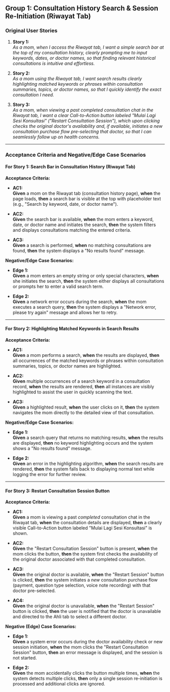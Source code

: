 ## Group 1: Consultation History Search & Session Re-Initiation (Riwayat Tab)

### Original User Stories

1. **Story 1:**  
    _As a mom, when I access the Riwayat tab, I want a simple search bar at the top of my consultation history, clearly prompting me to input keywords, dates, or doctor names, so that finding relevant historical consultations is intuitive and effortless._
    
2. **Story 2:**  
    _As a mom using the Riwayat tab, I want search results clearly highlighting matched keywords or phrases within consultation summaries, topics, or doctor names, so that I quickly identify the exact consultation I need._
    
3. **Story 3:**  
    _As a mom, when viewing a past completed consultation chat in the Riwayat tab, I want a clear Call-to-Action button labeled "Mulai Lagi Sesi Konsultasi" ("Restart Consultation Session"), which upon clicking checks the original doctor's availability and, if available, initiates a *new* consultation purchase flow pre-selecting that doctor, so that I can seamlessly follow up on health concerns._
    

---

### Acceptance Criteria and Negative/Edge Case Scenarios

#### For Story 1: Search Bar in Consultation History (Riwayat Tab)

**Acceptance Criteria:**

- **AC1:**  
    **Given** a mom on the Riwayat tab (consultation history page), **when** the page loads, **then** a search bar is visible at the top with placeholder text (e.g., "Search by keyword, date, or doctor name").
    
- **AC2:**  
    **Given** the search bar is available, **when** the mom enters a keyword, date, or doctor name and initiates the search, **then** the system filters and displays consultations matching the entered criteria.
    
- **AC3:**  
    **Given** a search is performed, **when** no matching consultations are found, **then** the system displays a "No results found" message.
    

**Negative/Edge Case Scenarios:**

- **Edge 1:**  
    **Given** a mom enters an empty string or only special characters, **when** she initiates the search, **then** the system either displays all consultations or prompts her to enter a valid search term.
    
- **Edge 2:**  
    **Given** a network error occurs during the search, **when** the mom executes a search query, **then** the system displays a "Network error, please try again" message and allows her to retry.
    

---

#### For Story 2: Highlighting Matched Keywords in Search Results

**Acceptance Criteria:**

- **AC1:**  
    **Given** a mom performs a search, **when** the results are displayed, **then** all occurrences of the matched keywords or phrases within consultation summaries, topics, or doctor names are highlighted.
    
- **AC2:**  
    **Given** multiple occurrences of a search keyword in a consultation record, **when** the results are rendered, **then** all instances are visibly highlighted to assist the user in quickly scanning the text.
    
- **AC3:**  
    **Given** a highlighted result, **when** the user clicks on it, **then** the system navigates the mom directly to the detailed view of that consultation.
    

**Negative/Edge Case Scenarios:**

- **Edge 1:**  
    **Given** a search query that returns no matching results, **when** the results are displayed, **then** no keyword highlighting occurs and the system shows a "No results found" message.
    
- **Edge 2:**  
    **Given** an error in the highlighting algorithm, **when** the search results are rendered, **then** the system falls back to displaying normal text while logging the error for further review.
    

---

#### For Story 3: Restart Consultation Session Button

**Acceptance Criteria:**

- **AC1:**  
    **Given** a mom is viewing a past *completed* consultation chat in the Riwayat tab, **when** the consultation details are displayed, **then** a clearly visible Call-to-Action button labeled "Mulai Lagi Sesi Konsultasi" is shown.
    
- **AC2:**  
    **Given** the "Restart Consultation Session" button is present, **when** the mom clicks the button, **then** the system first checks the availability of the original doctor associated with that completed consultation.
    
- **AC3:**  
    **Given** the original doctor is available, **when** the "Restart Session" button is clicked, **then** the system initiates a *new* consultation purchase flow (payment, question type selection, voice note recording) with that doctor pre-selected.
    
- **AC4:**  
    **Given** the original doctor is unavailable, **when** the "Restart Session" button is clicked, **then** the user is notified that the doctor is unavailable and directed to the Ahli tab to select a different doctor.
    

**Negative (Edge) Case Scenarios:**

- **Edge 1:**  
    **Given** a system error occurs during the doctor availability check or new session initiation, **when** the mom clicks the "Restart Consultation Session" button, **then** an error message is displayed, and the session is not started.
    
- **Edge 2:**  
    **Given** the mom accidentally clicks the button multiple times, **when** the system detects multiple clicks, **then** only a single session re-initiation is processed and additional clicks are ignored.